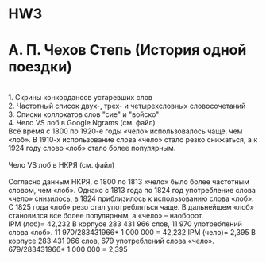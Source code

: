 # HW3
 # А. П. Чехов Степь (История одной поездки)
<br>
1. Скрины конкордансов устаревших слов
<br>
2. Частотный список двух-, трех- и четырехсловных словосочетаний
<br>
3. Списки коллокатов  слов "сие" и "войско" 
<br>
4. Чело VS лоб в Google Ngrams (см. файл)
<br>
Всё время с 1800 по 1920-е годы «чело» использовалось чаще, чем «лоб». В 1910-х использование слова «чело» стало резко снижаться, а к 1924 году слово «лоб» стало более популярным.
<br>
<br>
Чело VS лоб в НКРЯ (см. файл)
<br>
<br>
Согласно данным НКРЯ, с 1800 по 1813 «чело» было более частотным словом, чем «лоб». Однако с 1813 года по 1824 год употребление слова «чело» снизилось, в 1824 приблизилось к использованию слова «лоб». С 1825 года «лоб» резо стал употребляться чаще. В дальнейшем «лоб» становился все более популярным, а «чело» – наоборот.  
<br>
IPM (лоб)= 42,232 
В корпусе 283 431 966 слов, 11 970 употреблений слова «лоб». 
11 970/283431966* 1 000 000 = 42,232
IPM (чело)= 2,395
В корпусе 283 431 966 слов, 679 употреблений слова «чело». 
679/283431966* 1 000 000 = 2,395
